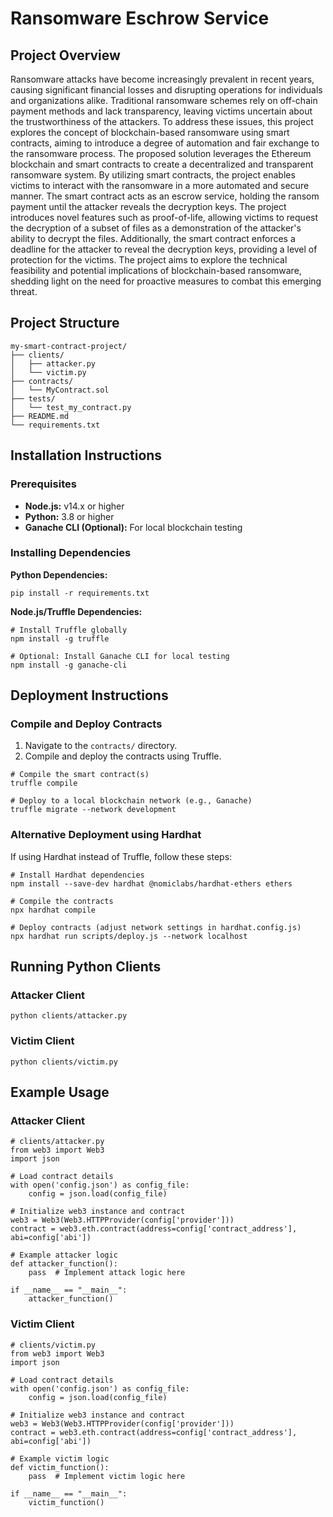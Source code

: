 # Ransomware Eschrow Service

## Project Overview
Ransomware attacks have become increasingly prevalent in recent years, causing significant financial losses and disrupting operations for individuals and organizations alike. Traditional ransomware schemes rely on off-chain payment methods and lack transparency, leaving victims uncertain about the trustworthiness of the attackers. To address these issues, this project explores the concept of blockchain-based ransomware using smart contracts, aiming to introduce a degree of automation and fair exchange to the ransomware process.
The proposed solution leverages the Ethereum blockchain and smart contracts to create a decentralized and transparent ransomware system. By utilizing smart contracts, the project enables victims to interact with the ransomware in a more automated and secure manner. The smart contract acts as an escrow service, holding the ransom payment until the attacker reveals the decryption keys. The project introduces novel features such as proof-of-life, allowing victims to request the decryption of a subset of files as a demonstration of the attacker's ability to decrypt the files. Additionally, the smart contract enforces a deadline for the attacker to reveal the decryption keys, providing a level of protection for the victims. The project aims to explore the technical feasibility and potential implications of blockchain-based ransomware, shedding light on the need for proactive measures to combat this emerging threat.

## Project Structure
```
my-smart-contract-project/
├── clients/
│   ├── attacker.py
│   └── victim.py
├── contracts/
│   └── MyContract.sol
├── tests/
│   └── test_my_contract.py
├── README.md
└── requirements.txt
```

## Installation Instructions
### Prerequisites
- **Node.js:** v14.x or higher
- **Python:** 3.8 or higher
- **Ganache CLI (Optional):** For local blockchain testing

### Installing Dependencies
**Python Dependencies:**
```
pip install -r requirements.txt
```

**Node.js/Truffle Dependencies:**
```
# Install Truffle globally
npm install -g truffle

# Optional: Install Ganache CLI for local testing
npm install -g ganache-cli
```

## Deployment Instructions
### Compile and Deploy Contracts
1. Navigate to the `contracts/` directory.
2. Compile and deploy the contracts using Truffle.
```
# Compile the smart contract(s)
truffle compile

# Deploy to a local blockchain network (e.g., Ganache)
truffle migrate --network development
```

### Alternative Deployment using Hardhat
If using Hardhat instead of Truffle, follow these steps:
```
# Install Hardhat dependencies
npm install --save-dev hardhat @nomiclabs/hardhat-ethers ethers

# Compile the contracts
npx hardhat compile

# Deploy contracts (adjust network settings in hardhat.config.js)
npx hardhat run scripts/deploy.js --network localhost
```

## Running Python Clients

### Attacker Client
```
python clients/attacker.py
```

### Victim Client
```
python clients/victim.py
```

## Example Usage
### Attacker Client
```
# clients/attacker.py
from web3 import Web3
import json

# Load contract details
with open('config.json') as config_file:
    config = json.load(config_file)

# Initialize web3 instance and contract
web3 = Web3(Web3.HTTPProvider(config['provider']))
contract = web3.eth.contract(address=config['contract_address'], abi=config['abi'])

# Example attacker logic
def attacker_function():
    pass  # Implement attack logic here

if __name__ == "__main__":
    attacker_function()
```

### Victim Client
```
# clients/victim.py
from web3 import Web3
import json

# Load contract details
with open('config.json') as config_file:
    config = json.load(config_file)

# Initialize web3 instance and contract
web3 = Web3(Web3.HTTPProvider(config['provider']))
contract = web3.eth.contract(address=config['contract_address'], abi=config['abi'])

# Example victim logic
def victim_function():
    pass  # Implement victim logic here

if __name__ == "__main__":
    victim_function()
```

